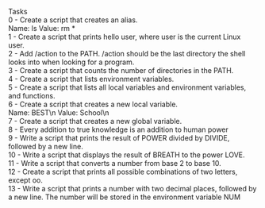 Tasks  
0 - Create a script that creates an alias.  
     Name: ls
     Value: rm *  
 1 - Create a script that prints hello user, where user is the current Linux user.  
 2 - Add /action to the PATH. /action should be the last directory the shell looks into when looking for a program.  
 3 - Create a script that counts the number of directories in the PATH.  
 4 - Create a script that lists environment variables.  
 5 - Create a script that lists all local variables and environment variables, and functions.  
 6 - Create a script that creates a new local variable.  
     Name: BEST\n
     Value: School\n  
 7 - Create a script that creates a new global variable.  
 8 - Every addition to true knowledge is an addition to human power  
 9 - Write a script that prints the result of POWER divided by DIVIDE, followed by a new line.  
10 - Write a script that displays the result of BREATH to the power LOVE.  
11 - Write a script that converts a number from base 2 to base 10.  
12 - Create a script that prints all possible combinations of two letters, except oo.  
13 - Write a script that prints a number with two decimal places, followed by a new line. 
     The number will be stored in the environment variable NUM  
